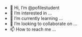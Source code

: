 - 👋 Hi, I’m @pofilestudent
- 👀 I’m interested in ...
- 🌱 I’m currently learning ...
- 💞️ I’m looking to collaborate on ...
- 📫 How to reach me ...

<!---
pofilestudent/pofilestudent is a ✨ special ✨ repository because its `README.md` (this file) appears on your GitHub profile.
You can click the Preview link to take a look at your changes.
--->
